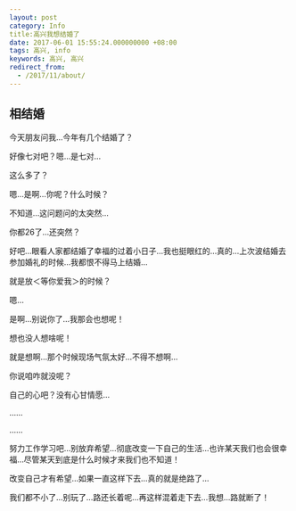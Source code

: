 ```yaml
---
layout: post
category: Info
title:高兴我想结婚了
date: 2017-06-01 15:55:24.000000000 +08:00
tags: 高兴, info
keywords: 高兴, 高兴
redirect_from:
  - /2017/11/about/
---
```


## 相结婚
今天朋友问我…今年有几个结婚了？

好像七对吧？嗯…是七对…

这么多了？

嗯…是啊…你呢？什么时候？

不知道…这问题问的太突然…


你都26了…还突然？

好吧…眼看人家都结婚了幸福的过着小日子…我也挺眼红的…真的…上次波结婚去参加婚礼的时候…我都恨不得马上结婚…


就是放＜等你爱我＞的时候？

嗯…

是啊…别说你了…我那会也想呢！

想也没人想啥呢！

就是想啊…那个时候现场气氛太好…不得不想啊…

你说咱咋就没呢？


自己的心吧？没有心甘情愿…


……


……


努力工作学习吧…别放弃希望…彻底改变一下自己的生活…也许某天我们也会很幸福…尽管某天到底是什么时候才来我们也不知道！


改变自己才有希望…如果一直这样下去…真的就是绝路了…


我们都不小了…别玩了…路还长着呢…再这样混着走下去…我想…路就断了！

